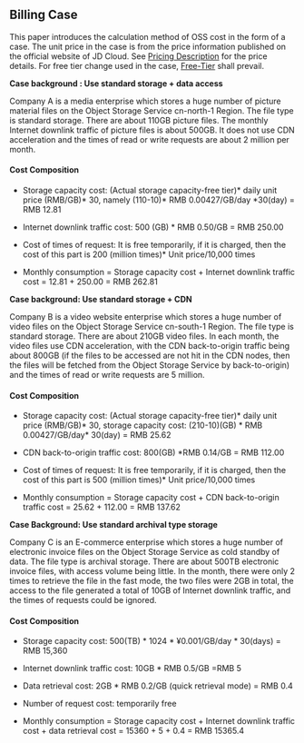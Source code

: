 ## Billing Case

This paper introduces the calculation method of OSS cost in the form of a case. The unit price in the case is from the price information published on the official website of JD Cloud. See [Pricing Description](./Price-Overview.md) for the price details. For free tier change used in the case,
[Free-Tier](./Free-Tier-For-Oss.md) shall prevail.

**Case background : Use standard storage + data access**

Company A is a media enterprise which stores a huge number of picture material files on the Object Storage Service cn-north-1 Region. The file type is standard storage. There are about 110GB picture files. The monthly Internet downlink traffic of picture files is about 500GB. It does not use CDN acceleration and the times of read or write requests are about 2 million per month.

#### Cost Composition

* Storage capacity cost: (Actual storage capacity-free tier)\* daily unit price (RMB/GB)\* 30, namely (110-10)\* RMB 0.00427/GB/day \*30(day) = RMB 12.81

*  Internet downlink traffic cost: 500 (GB) \* RMB 0.50/GB = RMB 250.00

*  Cost of times of request: It is free temporarily, if it is charged, then the cost of this part is 200 (million times)\* Unit price/10,000 times

*  Monthly consumption = Storage capacity cost + Internet downlink traffic cost = 12.81 + 250.00 = RMB 262.81

**Case background: Use standard storage + CDN**

Company B is a video website enterprise which stores a huge number of video files on the Object Storage Service cn-south-1 Region. The file type is standard storage. There are about 210GB video files. In each month, the video files use CDN acceleration, with the CDN back-to-origin traffic being about 800GB (if the files to be accessed are not hit in the CDN nodes, then the files will be fetched from the Object Storage Service by back-to-origin) and the times of read or write requests are 5 million.

#### Cost Composition

* Storage capacity cost: (Actual storage capacity-free tier)\* daily unit price (RMB/GB)\* 30, storage capacity cost: (210-10)(GB) \* RMB 0.00427/GB/day\* 30(day) = RMB 25.62

* CDN back-to-origin traffic cost: 800(GB) \*RMB 0.14/GB = RMB 112.00

* Cost of times of request: It is free temporarily, if it is charged, then the cost of this part is 500 (million times)\* Unit price/10,000 times

* Monthly consumption = Storage capacity cost + CDN back-to-origin traffic cost = 25.62 + 112.00 = RMB 137.62

**Case Background: Use standard archival type storage**

Company C is an E-commerce enterprise which stores a huge number of electronic invoice files on the Object Storage Service as cold standby of data. The file type is archival storage. There are about 500TB electronic invoice files, with access volume being little. In the month, there were only 2 times to retrieve the file in the fast mode, the two files were 2GB in total, the access to the file generated a total of 10GB of Internet downlink traffic, and the times of requests could be ignored.


#### Cost Composition

* Storage capacity cost: 500(TB) \* 1024 \*  ¥0.001/GB/day \* 30(days) = RMB 15,360

* Internet downlink traffic cost: 10GB \*  RMB 0.5/GB =RMB 5

*  Data retrieval cost: 2GB \* RMB 0.2/GB (quick retrieval mode) = RMB 0.4

*  Number of request cost: temporarily free

*  Monthly consumption = Storage capacity cost + Internet downlink traffic cost + data retrieval cost = 15360 + 5 + 0.4 = RMB 15365.4
